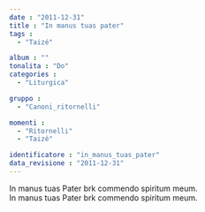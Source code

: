 ```yaml
---
date : "2011-12-31"
title : "In manus tuas pater"
tags : 
  - "Taizé"

album : ""
tonalita : "Do"
categories : 
  - "Liturgica"

gruppo : 
  - "Canoni_ritornelli"

momenti : 
  - "Ritornelli"
  - "Taizé"

identificatore : "in_manus_tuas_pater"
data_revisione : "2011-12-31"
---
```

  
  
In manus tuas Pater brk commendo spiritum meum.  
In manus tuas Pater brk commendo spiritum meum.  
  
  
  
